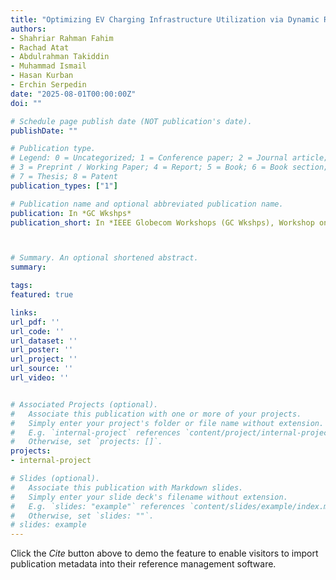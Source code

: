 ```yaml
---
title: "Optimizing EV Charging Infrastructure Utilization via Dynamic Rerouting and Predictive Load"
authors:
- Shahriar Rahman Fahim
- Rachad Atat
- Abdulrahman Takiddin
- Muhammad Ismail
- Hasan Kurban
- Erchin Serpedin
date: "2025-08-01T00:00:00Z"
doi: ""

# Schedule page publish date (NOT publication's date).
publishDate: ""

# Publication type.
# Legend: 0 = Uncategorized; 1 = Conference paper; 2 = Journal article;
# 3 = Preprint / Working Paper; 4 = Report; 5 = Book; 6 = Book section;
# 7 = Thesis; 8 = Patent
publication_types: ["1"]

# Publication name and optional abbreviated publication name.
publication: In *GC Wkshps*
publication_short: In *IEEE Globecom Workshops (GC Wkshps), Workshop on Data Driven and AI-Enabled Digital Twin Networks and Applications (TwinNetApp), Taipei, Taiwan, 2025 (under-review)*



# Summary. An optional shortened abstract.
summary:

tags:
featured: true

links:
url_pdf: ''
url_code: ''
url_dataset: ''
url_poster: ''
url_project: ''
url_source: ''
url_video: ''


# Associated Projects (optional).
#   Associate this publication with one or more of your projects.
#   Simply enter your project's folder or file name without extension.
#   E.g. `internal-project` references `content/project/internal-project/index.md`.
#   Otherwise, set `projects: []`.
projects:
- internal-project

# Slides (optional).
#   Associate this publication with Markdown slides.
#   Simply enter your slide deck's filename without extension.
#   E.g. `slides: "example"` references `content/slides/example/index.md`.
#   Otherwise, set `slides: ""`.
# slides: example
---
```



Click the *Cite* button above to demo the feature to enable visitors to import publication metadata into their reference management software.
